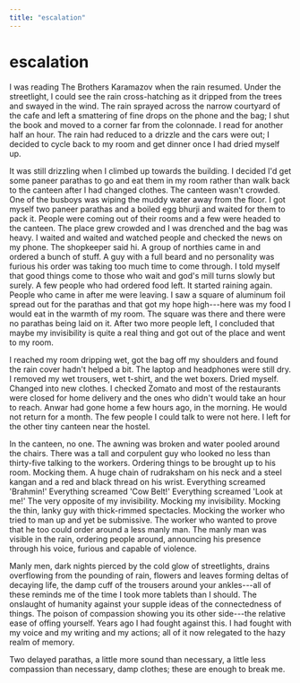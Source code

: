 ```yaml
---
title: "escalation"
---
```


# escalation

I was reading The Brothers Karamazov when the rain resumed. Under the
streetlight, I could see the rain cross-hatching as it dripped from the
trees and swayed in the wind. The rain sprayed across the narrow
courtyard of the cafe and left a smattering of fine drops on the phone
and the bag; I shut the book and moved to a corner far from the
colonnade. I read for another half an hour. The rain had reduced to a
drizzle and the cars were out; I decided to cycle back to my room and
get dinner once I had dried myself up.

It was still drizzling when I climbed up towards the building. I decided
I'd get some paneer parathas to go and eat them in my room rather than
walk back to the canteen after I had changed clothes. The canteen wasn't
crowded. One of the busboys was wiping the muddy water away from the
floor. I got myself two paneer parathas and a boiled egg bhurji and
waited for them to pack it. People were coming out of their rooms and a
few were headed to the canteen. The place grew crowded and I was
drenched and the bag was heavy. I waited and waited and watched people
and checked the news on my phone. The shopkeeper said hi. A group of
northies came in and ordered a bunch of stuff. A guy with a full beard
and no personality was furious his order was taking too much time to
come through. I told myself that good things come to those who wait and
god's mill turns slowly but surely. A few people who had ordered food
left. It started raining again. People who came in after me were
leaving. I saw a square of aluminum foil spread out for the parathas and
that got my hope high---here was my food I would eat in the warmth of my
room. The square was there and there were no parathas being laid on it.
After two more people left, I concluded that maybe my invisibility is
quite a real thing and got out of the place and went to my room.

I reached my room dripping wet, got the bag off my shoulders and found
the rain cover hadn't helped a bit. The laptop and headphones were still
dry. I removed my wet trousers, wet t-shirt, and the wet boxers. Dried
myself. Changed into new clothes. I checked Zomato and most of the
restaurants were closed for home delivery and the ones who didn't would
take an hour to reach. Anwar had gone home a few hours ago, in the
morning. He would not return for a month. The few people I could talk to
were not here. I left for the other tiny canteen near the hostel.

In the canteen, no one. The awning was broken and water pooled around
the chairs. There was a tall and corpulent guy who looked no less than
thirty-five talking to the workers. Ordering things to be brought up to
his room. Mocking them. A huge chain of rudraksham on his neck and a
steel kangan and a red and black thread on his wrist. Everything
screamed 'Brahmin!' Everything screamed 'Cow Belt!' Everything screamed
'Look at me!' The very opposite of my invisibility. Mocking my
invisibility. Mocking the thin, lanky guy with thick-rimmed spectacles.
Mocking the worker who tried to man up and yet be submissive. The worker
who wanted to prove that he too could order around a less manly man. The
manly man was visible in the rain, ordering people around, announcing
his presence through his voice, furious and capable of violence.

Manly men, dark nights pierced by the cold glow of streetlights, drains
overflowing from the pounding of rain, flowers and leaves forming deltas
of decaying life, the damp cuff of the trousers around your ankles---all
of these reminds me of the time I took more tablets than I should. The
onslaught of humanity against your supple ideas of the connectedness of
things. The poison of compassion showing you its other side---the
relative ease of offing yourself. Years ago I had fought against this. I
had fought with my voice and my writing and my actions; all of it now
relegated to the hazy realm of memory.

Two delayed parathas, a little more sound than necessary, a little less
compassion than necessary, damp clothes; these are enough to break me.
